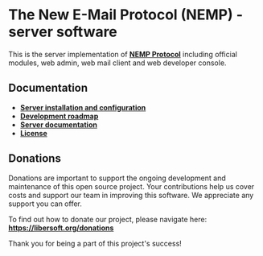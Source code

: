# The New E-Mail Protocol (NEMP) - server software

This is the server implementation of [**NEMP Protocol**](https://github.com/libersoft-org/nemp-protocol/) including official modules, web admin, web mail client and web developer console.

## Documentation

- [**Server installation and configuration**](./INSTALL.md)
- [**Development roadmap**](./ROADMAP.md)
- [**Server documentation**](./SERVER.md)
- [**License**](./LICENSE)

## Donations

Donations are important to support the ongoing development and maintenance of this open source project. Your contributions help us cover costs and support our team in improving this software. We appreciate any support you can offer.

To find out how to donate our project, please navigate here: **https://libersoft.org/donations**

Thank you for being a part of this project's success!
